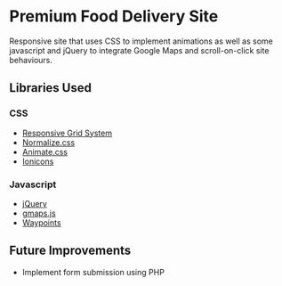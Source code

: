 # Premium Food Delivery Site

Responsive site that uses CSS to implement animations as well as some javascript and jQuery to integrate Google Maps and scroll-on-click 
site behaviours.

## Libraries Used

### CSS
* [Responsive Grid System](http://www.responsivegridsystem.com/)
* [Normalize.css](https://necolas.github.io/normalize.css/)
* [Animate.css](https://daneden.github.io/animate.css/)
* [Ionicons](http://ionicons.com/)


### Javascript
* [jQuery](https://jquery.com/)
* [gmaps.js](https://hpneo.github.io/gmaps/)
* [Waypoints](http://imakewebthings.com/waypoints/)

## Future Improvements

* Implement form submission using PHP
